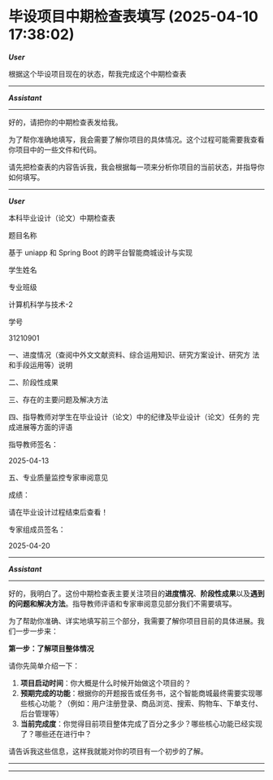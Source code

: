<!-- Generated by SpecStory -->

# 毕设项目中期检查表填写 (2025-04-10 17:38:02)

_**User**_

根据这个毕设项目现在的状态，帮我完成这个中期检查表

---

_**Assistant**_



---

好的，请把你的中期检查表发给我。

为了帮你准确地填写，我会需要了解你项目的具体情况。这个过程可能需要我查看你项目中的一些文件和代码。

请先把检查表的内容告诉我，我会根据每一项来分析你项目的当前状态，并指导你如何填写。

---

_**User**_


本科毕业设计（论文）中期检查表

题目名称

基于 uniapp 和 Spring Boot 的跨平台智能商城设计与实现

学生姓名

专业班级

计算机科学与技术-2

学号

31210901

一、进度情况（查阅中外文文献资料、综合运用知识、研究方案设计、研究方 法和手段运用等）说明

二、阶段性成果

三、存在的主要问题及解决方法

四、指导教师对学生在毕业设计（论文）中的纪律及毕业设计（论文）任务的 完成进展等方面的评语


指导教师签名：

2025-04-13

五、专业质量监控专家审阅意见

成绩：

请在毕业设计过程结束后查看！

专家组成员签名：





2025-04-20



---

_**Assistant**_



---

好的，我明白了。这份中期检查表主要关注项目的**进度情况**、**阶段性成果**以及**遇到的问题和解决方法**。指导教师评语和专家审阅意见部分我们不需要填写。

为了帮助你准确、详实地填写前三个部分，我需要了解你项目目前的具体进展。我们一步一步来：

**第一步：了解项目整体情况**

请你先简单介绍一下：

1.  **项目启动时间**：你大概是什么时候开始做这个项目的？
2.  **预期完成的功能**：根据你的开题报告或任务书，这个智能商城最终需要实现哪些核心功能？（例如：用户注册登录、商品浏览、搜索、购物车、下单支付、后台管理等）
3.  **当前完成度**：你觉得目前项目整体完成了百分之多少？哪些核心功能已经实现了？哪些还在进行中？

请告诉我这些信息，这样我就能对你的项目有一个初步的了解。

---



---

